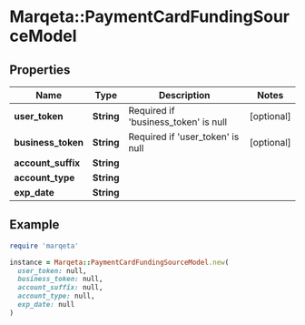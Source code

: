 # Marqeta::PaymentCardFundingSourceModel

## Properties

| Name | Type | Description | Notes |
| ---- | ---- | ----------- | ----- |
| **user_token** | **String** | Required if &#39;business_token&#39; is null | [optional] |
| **business_token** | **String** | Required if &#39;user_token&#39; is null | [optional] |
| **account_suffix** | **String** |  |  |
| **account_type** | **String** |  |  |
| **exp_date** | **String** |  |  |

## Example

```ruby
require 'marqeta'

instance = Marqeta::PaymentCardFundingSourceModel.new(
  user_token: null,
  business_token: null,
  account_suffix: null,
  account_type: null,
  exp_date: null
)
```

